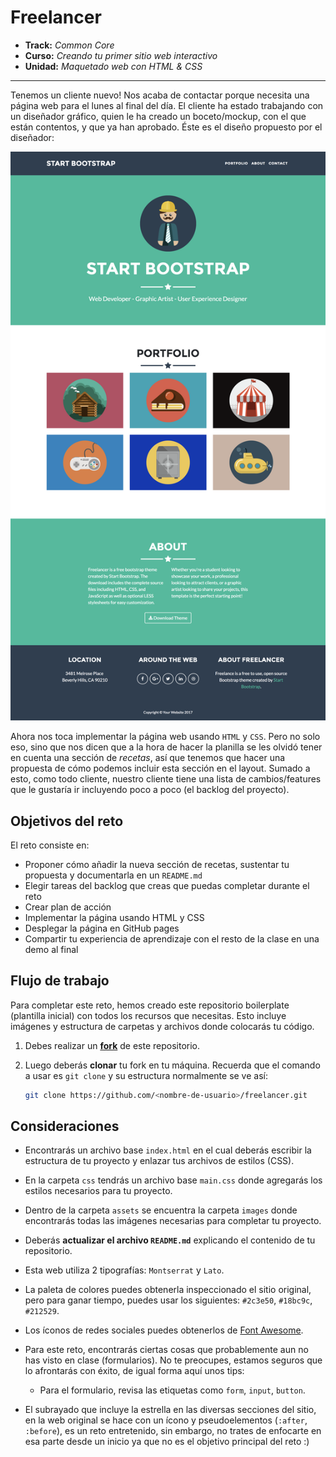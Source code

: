 # Freelancer

* **Track:** _Common Core_
* **Curso:** _Creando tu primer sitio web interactivo_
* **Unidad:** _Maquetado web con HTML & CSS_

***

Tenemos un cliente nuevo! Nos acaba de contactar porque necesita una página web
para el lunes al final del día. El cliente ha estado trabajando con un diseñador
gráfico, quien le ha creado un boceto/mockup, con el que están contentos, y que
ya han aprobado. Éste es el diseño propuesto por el diseñador:

![Freelancer Website](docs/fullpage.png)

Ahora nos toca implementar la página web usando `HTML` y `CSS`. Pero no solo
eso, sino que nos dicen que a la hora de hacer la planilla se les olvidó tener
en cuenta una sección de _recetas_, así que tenemos que hacer una propuesta de
cómo podemos incluir esta sección en el layout. Sumado a esto, como todo
cliente, nuestro cliente tiene una lista de cambios/features que le gustaría ir
incluyendo poco a poco (el backlog del proyecto).

## Objetivos del reto

El reto consiste en:

* Proponer cómo añadir la nueva sección de recetas, sustentar tu propuesta y
  documentarla en un `README.md`
* Elegir tareas del backlog que creas que puedas completar durante el reto
* Crear plan de acción
* Implementar la página usando HTML y CSS
* Desplegar la página en GitHub pages
* Compartir tu experiencia de aprendizaje con el resto de la clase en una demo
  al final

## Flujo de trabajo

Para completar este reto, hemos creado este repositorio boilerplate (plantilla
inicial) con todos los recursos que necesitas. Esto incluye imágenes y
estructura de carpetas y archivos donde colocarás tu código.

1. Debes realizar un [**fork**](https://gist.github.com/ivandevp/1de47ae69a5e139a6622d78c882e1f74)
   de este repositorio.

2. Luego deberás **clonar** tu fork en tu máquina. Recuerda que el comando a usar
   es `git clone` y su estructura normalmente se ve así:

   ```bash
   git clone https://github.com/<nombre-de-usuario>/freelancer.git
   ```

## Consideraciones

* Encontrarás un archivo base `index.html` en el cual deberás escribir la
  estructura de tu proyecto y enlazar tus archivos de estilos (CSS).

* En la carpeta `css` tendrás un archivo base `main.css` donde agregarás los
  estilos necesarios para tu proyecto.

* Dentro de la carpeta `assets` se encuentra la carpeta `images` donde
  encontrarás todas las imágenes necesarias para completar tu proyecto.

* Deberás **actualizar el archivo `README.md`** explicando el contenido de tu
  repositorio.

* Esta web utiliza 2 tipografías: `Montserrat` y `Lato`.

* La paleta de colores puedes obtenerla inspeccionado el sitio original, pero
  para ganar tiempo, puedes usar los siguientes: `#2c3e50`, `#18bc9c`,
  `#212529`.

* Los íconos de redes sociales puedes obtenerlos de [Font Awesome](http://fontawesome.io/).

* Para este reto, encontrarás ciertas cosas que probablemente aun no has visto
  en clase (formularios). No te preocupes, estamos seguros que lo afrontarás con
  éxito, de igual forma aquí unos tips:

  - Para el formulario, revisa las etiquetas como `form`, `input`, `button`.

* El subrayado que incluye la estrella en las diversas secciones del sitio, en
  la web original se hace con un ícono y pseudoelementos (`:after`, `:before`),
  es un reto entretenido, sin embargo, no trates de enfocarte en esa parte desde
  un inicio ya que no es el objetivo principal del reto :)
